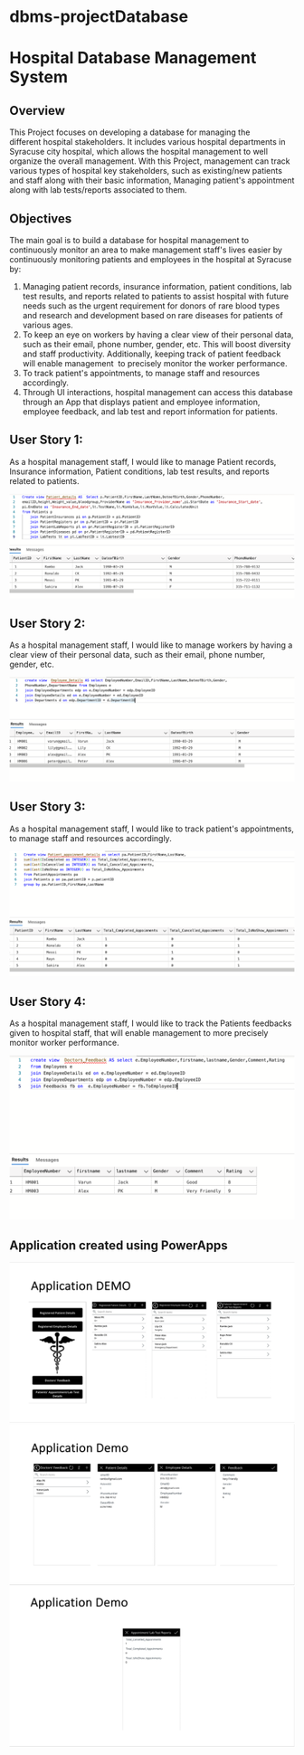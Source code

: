 # dbms-projectDatabase

# Hospital Database Management System

## Overview

This Project focuses on developing a database for managing the different hospital stakeholders. It includes various hospital departments in Syracuse city hospital, which allows the hospital management to well organize the overall management. With this Project, management can track various types of hospital key stakeholders, such as existing/new patients and staff along with their basic information, Managing patient's appointment along with lab tests/reports associated to them.

## Objectives
The main goal is to build a database for hospital management to continuously monitor an area to make management staff's lives easier by continuously monitoring patients and employees in the hospital at Syracuse by: 

1) Managing patient records, insurance information, patient conditions, lab test results, and reports related to patients to assist hospital with future needs such as the urgent requirement for donors of rare blood types and research and development based on rare diseases for patients of various ages.
2) To keep an eye on workers by having a clear view of their personal data, such as their email, phone number, gender, etc. This will boost diversity and staff productivity. Additionally, keeping track of patient feedback will enable management  to precisely monitor the worker performance.
3) To track patient's appointments, to manage staff and resources accordingly.
4) Through UI interactions, hospital management can access this database through an App that displays patient and employee information, employee feedback, and lab test and report information for patients.


## User Story 1:
As a hospital management staff, I would like to manage Patient records, Insurance information, Patient conditions, lab test results, and reports related to patients.

![image](/Images/Picture1.png)

## User Story 2:
As a hospital management staff, I would like to manage workers by having a clear view of their personal data, such as their email, phone number, gender, etc.

![image](/images/Picture2.png)

## User Story 3:
As a hospital management staff, I would like to track patient's appointments, to manage staff and resources accordingly.

![image](/images/Picture3.png)

## User Story 4:
As a hospital management staff, I would like to track the Patients feedbacks given to hospital staff, that will enable management to more precisely monitor worker performance.

![image](/images/Picture4.png)

## Application created using PowerApps

![image](/images/app1.png)
![image](/images/app2.png)
![image](/images/app3.png)

